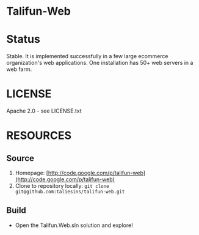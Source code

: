 Talifun-Web
===========
# Status
Stable. It is implemented successfully in a few large ecommerce organization's web applications. One installation has 50+ web servers in a web farm. 

# LICENSE
Apache 2.0 - see LICENSE.txt

# RESOURCES
## Source
1. Homepage: [http://code.google.com/p/talifun-web](http://code.google.com/p/talifun-web)
2. Clone to repository locally: `git clone git@github.com:taliesins/talifun-web.git`

## Build
* Open the Talifun.Web.sln solution and explore!
